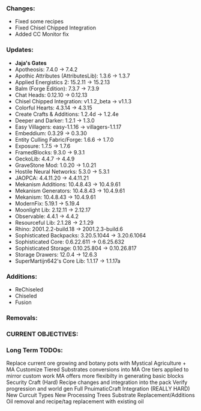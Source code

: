 ### Changes:
- Fixed some recipes
- Fixed Chisel Chipped Integration
- Added CC Monitor fix

### Updates:
- **Jaja's Gates**
- Apotheosis: 7.4.0 -> 7.4.2
- Apothic Attributes (AttributesLib): 1.3.6 -> 1.3.7
- Applied Energistics 2: 15.2.11 -> 15.2.13
- Balm (Forge Edition): 7.3.7 -> 7.3.9
- Chat Heads: 0.12.10 -> 0.12.13
- Chisel Chipped Integration: v1.1.2_beta -> v1.1.3
- Colorful Hearts: 4.3.14 -> 4.3.15
- Create Crafts & Additions: 1.2.4d -> 1.2.4e
- Deeper and Darker: 1.2.1 -> 1.3.0
- Easy Villagers: easy-1.1.16 -> villagers-1.1.17
- Embeddium: 0.3.29 -> 0.3.30
- Entity Culling Fabric/Forge: 1.6.6 -> 1.7.0
- Exposure: 1.7.5 -> 1.7.6
- FramedBlocks: 9.3.0 -> 9.3.1
- GeckoLib: 4.4.7 -> 4.4.9
- GraveStone Mod: 1.0.20 -> 1.0.21
- Hostile Neural Networks: 5.3.0 -> 5.3.1
- JAOPCA: 4.4.11.20 -> 4.4.11.21
- Mekanism Additions: 10.4.8.43 -> 10.4.9.61
- Mekanism Generators: 10.4.8.43 -> 10.4.9.61
- Mekanism: 10.4.8.43 -> 10.4.9.61
- ModernFix: 5.19.1 -> 5.19.4
- Moonlight Lib: 2.12.11 -> 2.12.17
- Observable: 4.4.1 -> 4.4.2
- Resourceful Lib: 2.1.28 -> 2.1.29
- Rhino: 2001.2.2-build.18 -> 2001.2.3-build.6
- Sophisticated Backpacks: 3.20.5.1044 -> 3.20.6.1064
- Sophisticated Core: 0.6.22.611 -> 0.6.25.632
- Sophisticated Storage: 0.10.25.804 -> 0.10.26.817
- Storage Drawers: 12.0.4 -> 12.6.3
- SuperMartijn642's Core Lib: 1.1.17 -> 1.1.17a

### Additions:
- ReChiseled
- Chiseled
- Fusion

### Removals:

### CURRENT OBJECTIVES:

### Long Term TODOs:
 Replace current ore growing and botany pots with Mystical Agriculture + MA Customize
   Tiered Substrates conversions into MA
   Ore tiers applied to mirror custom work
   MA offers more flexibilty in generating basic blocks
 Security Craft (Hard)
   Recipe changes and integration into the pack
   Verify progression and world gen
 Full PnuimaticCraft Integration (REALLY HARD)
   New Curcuit Types
   New Processing Trees
   Substrate Replacement/Additions
   Oil removal and recipe/tag replacement with existing oil